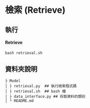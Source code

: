 # 檢索 (Retrieve)
## 執行
#### Retrieve
```
bash retrieval.sh
```
## 資料夾說明
```
├ Model
│ ├ retrieval.py  ## 執行檢索程式碼
│ ├ retrieval.sh  ## bash 檔
│ ├ data_interface.py ## 存取資料的類別
│ └ README.md
```